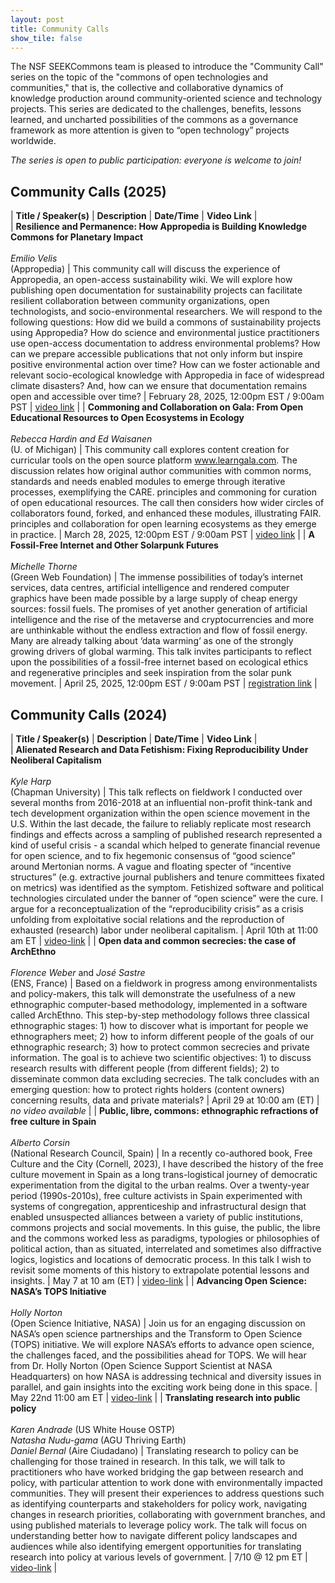 ```yaml
---
layout: post
title: Community Calls
show_tile: false
---
```

The NSF SEEKCommons team is pleased to introduce the "Community Call" series on the topic of the "commons of open technologies and communities," that is, the collective and collaborative dynamics of knowledge production around community-oriented science and technology projects. This series are dedicated to the challenges, benefits, lessons learned, and uncharted possibilities of the commons as a governance framework as more attention is given to “open technology” projects worldwide. 

_The series is open to public participation: everyone is welcome to join!_

## Community Calls (2025)

| **Title / Speaker(s)** | **Description** | **Date/Time** | **Video Link** |  
| **Resilience and Permanence: How Appropedia is Building Knowledge Commons for Planetary Impact**<br><br>_Emilio Velis_<br>(Appropedia) | This community call will discuss the experience of Appropedia, an open-access sustainability wiki. We will explore how publishing open documentation for sustainability projects can facilitate resilient collaboration between community organizations, open technologists, and socio-environmental researchers. We will respond to the following questions: How did we build a commons of sustainability projects using Appropedia? How do science and environmental justice practitioners use open-access documentation to address environmental problems? How can we prepare accessible publications that not only inform but inspire positive environmental action over time? How can we foster actionable and relevant socio-ecological knowledge with Appropedia in face of widespread climate disasters? And, how can we ensure that documentation remains open and accessible over time? | February 28, 2025, 12:00pm EST / 9:00am PST | [video link](https://archive.org/details/emilio_202504) |
| **Commoning and Collaboration on Gala: From Open Educational Resources to Open Ecosystems in Ecology**<br><br>_Rebecca Hardin and Ed Waisanen_<br> (U. of Michigan) | This community call explores content creation for curricular tools on the open source platform www.learngala.com. The discussion relates how original author communities with common norms, standards and needs enabled modules to emerge through iterative processes, exemplifying the CARE. principles and commoning for curation of open educational resources. The call then considers how wider circles of collaborators found, forked, and enhanced these modules, illustrating FAIR. principles and collaboration for open learning ecosystems as they emerge in practice. | March 28, 2025, 12:00pm EST / 9:00am PST | [video link](https://archive.org/details/rebecca-ed) |
| **A Fossil-Free Internet and Other Solarpunk Futures**<br><br>_Michelle Thorne_<br> (Green Web Foundation) | The immense possibilities of today’s internet services, data centres, artificial intelligence and rendered computer graphics have been made possible by a large supply of cheap energy sources: fossil fuels. The promises of yet another generation of artificial intelligence and the rise of the metaverse and cryptocurrencies and more are unthinkable without the endless extraction and flow of fossil energy. Many are already talking about ‘data warming‘ as one of the strongly growing drivers of global warming. This talk invites participants to reflect upon the possibilities of a fossil-free internet based on ecological ethics and regenerative principles and seek inspiration from the solar punk movement. | April 25, 2025, 12:00pm EST / 9:00am PST | [registration link](https://notredame.zoom.us/meeting/register/1_ccyYxvQUSA4FzoyxU6EQ#/registration) |


## Community Calls (2024)

| **Title / Speaker(s)** | **Description** | **Date/Time** | **Video Link** |  
| **Alienated Research and Data Fetishism: Fixing Reproducibility Under Neoliberal Capitalism**<br><br>_Kyle Harp_<br>(Chapman University) | This talk reflects on fieldwork I conducted over several months from 2016-2018 at an influential non-profit think-tank and tech development organization within the open science movement in the U.S. Within the last decade, the failure to reliably replicate most research findings and effects across a sampling of published research represented a kind of useful crisis - a scandal which helped to generate financial revenue for open science, and to fix hegemonic consensus of “good science” around Mertonian norms. A vague and floating specter of “incentive structures” (e.g. extractive journal publishers and tenure committees fixated on metrics) was identified as the symptom. Fetishized software and political technologies circulated under the banner of “open science” were the cure. I argue for a reconceptualization of the “reproducibility crisis” as a crisis unfolding from exploitative social relations and the reproduction of exhausted (research) labor under neoliberal capitalism. | April 10th at 11:00 am ET | [video-link](https://archive.org/details/kyle_20250403) |
| **Open data and common secrecies: the case of ArchEthno**<br><br>_Florence Weber_ and _José Sastre_<br>(ENS, France) | Based on a fieldwork in progress among environmentalists and policy-makers, this talk will demonstrate the usefulness of a new ethnographic computer-based methodology, implemented in a software called ArchEthno. This step-by-step methodology follows three classical ethnographic stages: 1) how to discover what is important for people we ethnographers meet; 2) how to inform different people of the goals of our ethnographic research; 3) how to protect common secrecies and private information. The goal is to achieve two scientific objectives: 1) to discuss research results with different people (from different fields); 2) to disseminate common data excluding secrecies. The talk concludes with an emerging question: how to protect rights holders (content owners) concerning results, data and private materials? | April 29 at 10:00 am (ET) | _no video available_ |
| **Public, libre, commons: ethnographic refractions of free culture in Spain**<br><br>_Alberto Corsin_<br>(National Research Council, Spain) | In a recently co-authored book, Free Culture and the City (Cornell, 2023), I have described the history of the free culture movement in Spain as a long trans-logistical journey of democratic experimentation from the digital to the urban realms. Over a twenty-year period (1990s-2010s), free culture activists in Spain experimented with systems of congregation, apprenticeship and infrastructural design that enabled unsuspected alliances between a variety of public institutions, commons projects and social movements. In this guise, the public, the libre and the commons worked less as paradigms, typologies or philosophies of political action, than as situated, interrelated and sometimes also diffractive logics, logistics and locations of democratic process. In this talk I wish to revisit some moments of this history to extrapolate potential lessons and insights. | May 7 at 10 am (ET) | [video-link](https://archive.org/details/alberto_202504) |
| **Advancing Open Science: NASA’s TOPS Initiative**<br><br>_Holly Norton_<br>(Open Science Initiative, NASA) | Join us for an engaging discussion on NASA’s open science partnerships and the Transform to Open Science (TOPS) initiative. We will explore NASA’s efforts to advance open science, the challenges faced, and the possibilities ahead for TOPS. We will hear from Dr. Holly Norton (Open Science Support Scientist at NASA Headquarters) on how NASA is addressing technical and diversity issues in parallel, and gain insights into the exciting work being done in this space. | May 22nd 11:00 am ET | [video-link](https://archive.org/details/holly_202504) |
| **Translating research into public policy**<br><br>_Karen Andrade_ (US White House OSTP)<br>_Natasha Nudu-gama_ (AGU Thriving Earth)<br>_Daniel Bernal_ (Aire Ciudadano) | Translating research to policy can be challenging for those trained in research. In this talk, we will talk to practitioners who have worked bridging the gap between research and policy, with particular attention to work done with environmentally impacted communities. They will present their experiences to address questions such as identifying counterparts and stakeholders for policy work, navigating changes in research priorities, collaborating with government branches, and using published materials to leverage policy work. The talk will focus on understanding better how to navigate different policy landscapes and audiences while also identifying emergent opportunities for translating research into policy at various levels of government. | 7/10 @ 12 pm ET | [video-link](https://archive.org/details/agu-collab) |
